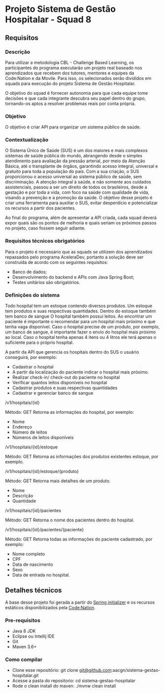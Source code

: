 # Projeto Sistema de Gestão Hospitalar - Squad 8

## Requisitos

### Descrição

Para utilizar a metodologia CBL - Challenge Based Learning, os participantes do programa executarão um projeto real baseado nos aprendizados que recebem dos tutores, mentores e equipes da Code:Nation e da Movile. Para isso, os selecionados serão divididos em squads para execução do projeto Sistema de Gestão Hospitalar.

O objetivo do squad é fornecer autonomia para que cada equipe tome decisões e que cada integrante descubra seu papel dentro do grupo, tornando-os aptos a resolver problemas reais por conta própria.

### Objetivo

O objetivo é criar API para organizar um sistema público de saúde.

### Contextualização

O Sistema Único de Saúde (SUS) é um dos maiores e mais complexos sistemas de saúde pública do mundo, abrangendo desde o simples atendimento para avaliação da pressão arterial, por meio da Atenção Básica, até o transplante de órgãos, garantindo acesso integral, universal e gratuito para toda a população do país. Com a sua criação, o SUS proporcionou o acesso universal ao sistema público de saúde, sem discriminação. A atenção integral à saúde, e não somente aos cuidados assistenciais, passou a ser um direito de todos os brasileiros, desde a gestação e por toda a vida, com foco na saúde com qualidade de vida, visando a prevenção e a promoção da saúde. O objetivo desse projeto é criar uma ferramenta para auxiliar o SUS, evitar desperdício e potencializar os recursos a partir dos pacientes.

Ao final do programa, além de apresentar a API criada, cada squad deverá expor quais são os pontos de melhoria e quais seriam os próximos passos no projeto, caso fossem seguir adiante.

### Requisitos técnicos obrigatórios

Para o projeto é necessário que as squads se utilizem dos aprendizados repassados pelo programa AceleraDev, portanto a solução deve ser construída de acordo com os seguintes requisitos:

* Banco de dados;
* Desenvolvimento do backend e APIs com Java Spring Boot;
* Testes unitários são obrigatórios.

### Definições do sistema

Todo hospital tem um estoque contendo diversos produtos.
Um estoque tem produtos e suas respectivas quantidades.
Dentro do estoque também tem banco de sangue
O hospital também possui leitos.
Ao encontrar um paciente é importante o recomendar para um hospital mais próximo e que tenha vaga disponível.
Caso o hospital precise de um produto, por exemplo, um banco de sangue, é importante fazer o envio do hospital mais próximo ao local.
Caso o hospital tenha apenas 4 itens ou 4 litros ele terá apenas o suficiente para o próprio hospital.

A partir da API que gerencia os hospitais dentro do SUS o usuário conseguirá, por exemplo:

* Cadastrar o hospital
* A partir da localização do paciente indicar o hospital mais próximo.
* Realizar check-in/ check-out do paciente no hospital
* Verificar quantos leitos disponíveis no hospital
* Cadastrar produtos e suas respectivas quantidades
* Cadastrar e gerenciar banco de sangue

/v1/hospitais/{id}

Método: GET Retorna as informações do hospital, por exemplo:

* Nome
* Endereço
* Número de leitos
* Números de leitos disponíveis

/v1/hospitais/{id}/estoque

Método: GET Retorna as informações dos produtos existentes estoque, por exemplo.

/v1/hospitais/{id}/estoque/{produto}

Método: GET Retorna mais detalhes de um produto.

* Nome
* Descrição
* Quantidade

/v1/hospitais/{id}/pacientes

Método: GET Retorna o nome dos pacientes dentro do hospital.

/v1/hospitais/{id}/pacientes/{paciente}

Método: GET Retorna todas as informações do paciente cadastrado, por exemplo:

* Nome completo
* CPF
* Data de nascimento
* Sexo
* Data de entrada no hospital.

## Detalhes técnicos

A base desse projeto foi gerada a partir do [Spring initializer](https://start.spring.io/) e os
recursos estáticos disponibilizados pela [Code:Nation](https://www.codenation.com.br/).

### Pre-requisitos

* Java 8 JDK
* Eclipse ou Intellij IDE
* Git
* Maven 3.6+

### Como compilar

* Clone esse repositório: git clone git@github.com:aacgn/sistema-gestao-hospitalar.git
* Acesse a pasta do repositorio: cd sistema-gestao-hospitalar
* Rode o clean install do maven: ./mvnw clean install